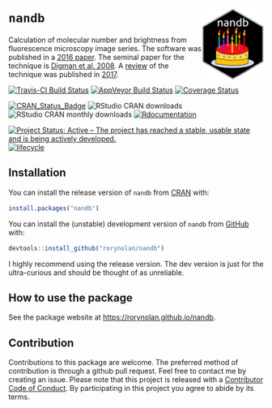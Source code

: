 
# `nandb` <img src="man/figures/logo.png" align="right" height=140/>

Calculation of molecular number and brightness from fluorescence
microscopy image series. The software was published in a [2016
paper](https://doi.org/10.1093/bioinformatics/btx434). The seminal paper
for the technique is [Digman et
al. 2008](https://doi.org/10.1529/biophysj.107.114645). A
[review](https://doi.org/10.1016/j.ymeth.2017.12.001) of the technique
was published in [2017](https://doi.org/10.1016/j.ymeth.2017.12.001).

[![Travis-CI Build
Status](https://travis-ci.org/rorynolan/nandb.svg?branch=master)](https://travis-ci.org/rorynolan/nandb)
[![AppVeyor Build
Status](https://ci.appveyor.com/api/projects/status/github/rorynolan/nandb?branch=master&svg=true)](https://ci.appveyor.com/project/rorynolan/nandb)
[![Coverage
Status](https://img.shields.io/codecov/c/github/rorynolan/nandb/master.svg)](https://codecov.io/github/rorynolan/nandb?branch=master)

[![CRAN\_Status\_Badge](http://www.r-pkg.org/badges/version/nandb)](https://cran.r-project.org/package=nandb)
![RStudio CRAN
downloads](http://cranlogs.r-pkg.org/badges/grand-total/nandb) ![RStudio
CRAN monthly downloads](http://cranlogs.r-pkg.org/badges/nandb)
[![Rdocumentation](http://www.rdocumentation.org/badges/version/nandb)](http://www.rdocumentation.org/packages/nandb)

[![Project Status: Active – The project has reached a stable, usable
state and is being actively
developed.](http://www.repostatus.org/badges/latest/active.svg)](http://www.repostatus.org/#active)
[![lifecycle](https://img.shields.io/badge/lifecycle-stable-brightgreen.svg)](https://www.tidyverse.org/lifecycle/#stable)

## Installation

You can install the release version of `nandb` from
[CRAN](https://CRAN.R-project.org/package=nandb) with:

``` r
install.packages("nandb")
```

You can install the (unstable) development version of `nandb` from
[GitHub](https://github.com/rorynolan/nandb/) with:

``` r
devtools::install_github("rorynolan/nandb")
```

I highly recommend using the release version. The dev version is just
for the ultra-curious and should be thought of as unreliable.

## How to use the package

See the package website at <https://rorynolan.github.io/nandb>.

## Contribution

Contributions to this package are welcome. The preferred method of
contribution is through a github pull request. Feel free to contact me
by creating an issue. Please note that this project is released with a
[Contributor Code of
Conduct](https://github.com/rorynolan/nandb/blob/master/CONDUCT.md). By
participating in this project you agree to abide by its terms.
